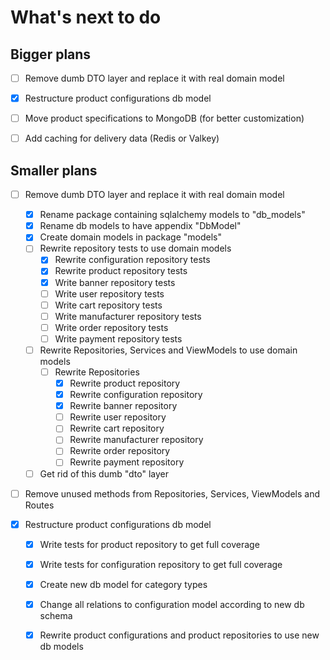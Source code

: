 # What's next to do

## Bigger plans
- [ ] Remove dumb DTO layer and replace it with real domain model
- [X] Restructure product configurations db model
- [ ] Move product specifications to MongoDB (for better customization)
- [ ] Add caching for delivery data (Redis or Valkey)


## Smaller plans
- [ ] Remove dumb DTO layer and replace it with real domain model
    - [X] Rename package containing sqlalchemy models to "db_models"
    - [X] Rename db models to have appendix "DbModel"
    - [X] Create domain models in package "models"
    - [ ] Rewrite repository tests to use domain models
        - [X] Rewrite configuration repository tests
        - [X] Rewrite product repository tests
        - [X] Write banner repository tests
        - [ ] Write user repository tests
        - [ ] Write cart repository tests
        - [ ] Write manufacturer repository tests
        - [ ] Write order repository tests
        - [ ] Write payment repository tests
    - [ ] Rewrite Repositories, Services and ViewModels to use domain models
        - [ ] Rewrite Repositories
            - [X] Rewrite product repository
            - [X] Rewrite configuration repository
            - [X] Rewrite banner repository
            - [ ] Rewrite user repository
            - [ ] Rewrite cart repository
            - [ ] Rewrite manufacturer repository
            - [ ] Rewrite order repository
            - [ ] Rewrite payment repository
    - [ ] Get rid of this dumb "dto" layer
- [ ] Remove unused methods from Repositories, Services, ViewModels and Routes

- [X] Restructure product configurations db model
    - [X] Write tests for product repository to get full coverage
    - [X] Write tests for configuration repository to get full coverage
    - [X] Create new db model for category types
    - [X] Change all relations to configuration model according to new db schema
    - [X] Rewrite product configurations and product repositories to use new db models

